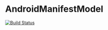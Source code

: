 # AndroidManifestModel


[![Build Status](https://travis-ci.com/IterativelyLabs/AndroidManifestModel.svg?branch=master)](https://travis-ci.com/IterativelyLabs/AndroidManifestModel)

